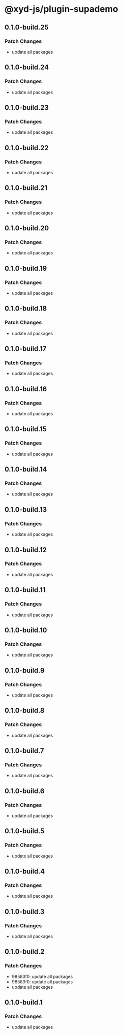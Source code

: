 # @xyd-js/plugin-supademo

## 0.1.0-build.25

### Patch Changes

- update all packages

## 0.1.0-build.24

### Patch Changes

- update all packages

## 0.1.0-build.23

### Patch Changes

- update all packages

## 0.1.0-build.22

### Patch Changes

- update all packages

## 0.1.0-build.21

### Patch Changes

- update all packages

## 0.1.0-build.20

### Patch Changes

- update all packages

## 0.1.0-build.19

### Patch Changes

- update all packages

## 0.1.0-build.18

### Patch Changes

- update all packages

## 0.1.0-build.17

### Patch Changes

- update all packages

## 0.1.0-build.16

### Patch Changes

- update all packages

## 0.1.0-build.15

### Patch Changes

- update all packages

## 0.1.0-build.14

### Patch Changes

- update all packages

## 0.1.0-build.13

### Patch Changes

- update all packages

## 0.1.0-build.12

### Patch Changes

- update all packages

## 0.1.0-build.11

### Patch Changes

- update all packages

## 0.1.0-build.10

### Patch Changes

- update all packages

## 0.1.0-build.9

### Patch Changes

- update all packages

## 0.1.0-build.8

### Patch Changes

- update all packages

## 0.1.0-build.7

### Patch Changes

- update all packages

## 0.1.0-build.6

### Patch Changes

- update all packages

## 0.1.0-build.5

### Patch Changes

- update all packages

## 0.1.0-build.4

### Patch Changes

- update all packages

## 0.1.0-build.3

### Patch Changes

- update all packages

## 0.1.0-build.2

### Patch Changes

- 98583f0: update all packages
- 98583f0: update all packages
- update all packages

## 0.1.0-build.1

### Patch Changes

- update all packages
